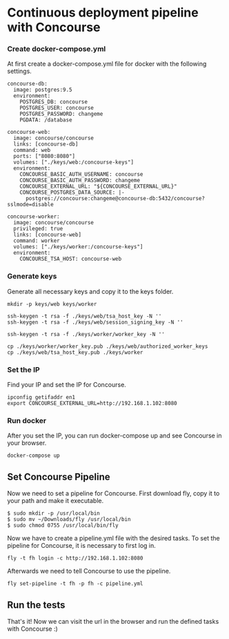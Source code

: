 # Continuous deployment pipeline with Concourse


### Create docker-compose.yml

At first create a docker-compose.yml file for docker with the following settings.

```
concourse-db:
  image: postgres:9.5
  environment:
    POSTGRES_DB: concourse
    POSTGRES_USER: concourse
    POSTGRES_PASSWORD: changeme
    PGDATA: /database

concourse-web:
  image: concourse/concourse
  links: [concourse-db]
  command: web
  ports: ["8080:8080"]
  volumes: ["./keys/web:/concourse-keys"]
  environment:
    CONCOURSE_BASIC_AUTH_USERNAME: concourse
    CONCOURSE_BASIC_AUTH_PASSWORD: changeme
    CONCOURSE_EXTERNAL_URL: "${CONCOURSE_EXTERNAL_URL}"
    CONCOURSE_POSTGRES_DATA_SOURCE: |-
      postgres://concourse:changeme@concourse-db:5432/concourse?sslmode=disable

concourse-worker:
  image: concourse/concourse
  privileged: true
  links: [concourse-web]
  command: worker
  volumes: ["./keys/worker:/concourse-keys"]
  environment:
    CONCOURSE_TSA_HOST: concourse-web
```

### Generate keys

Generate all necessary keys and copy it to the keys folder.

```
mkdir -p keys/web keys/worker

ssh-keygen -t rsa -f ./keys/web/tsa_host_key -N ''
ssh-keygen -t rsa -f ./keys/web/session_signing_key -N ''

ssh-keygen -t rsa -f ./keys/worker/worker_key -N ''

cp ./keys/worker/worker_key.pub ./keys/web/authorized_worker_keys
cp ./keys/web/tsa_host_key.pub ./keys/worker
```

### Set the IP

Find your IP and set the IP for Concourse.

```
ipconfig getifaddr en1
export CONCOURSE_EXTERNAL_URL=http://192.168.1.102:8080
```

### Run docker

After you set the IP, you can run docker-compose up and see Concourse in your browser.

```
docker-compose up
```

## Set Concourse Pipeline

Now we need to set a pipeline for Concourse.
First download fly, copy it to your path and make it executable.

```
$ sudo mkdir -p /usr/local/bin
$ sudo mv ~/Downloads/fly /usr/local/bin
$ sudo chmod 0755 /usr/local/bin/fly
```

Now we have to create a pipeline.yml file with the desired tasks.
To set the pipeline for Concourse, it is necessary to first log in.

```
fly -t fh login -c http://192.168.1.102:8080
```

Afterwards we need to tell Concourse to use the pipeline.

```
fly set-pipeline -t fh -p fh -c pipeline.yml
```

## Run the tests

That's it! Now we can visit the url in the browser and run the defined tasks with Concourse :)
